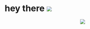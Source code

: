 <h1>
  hey there
  <img src="https://media.giphy.com/media/hvRJCLFzcasrR4ia7z/giphy.gif">
</h1>
<div id="header" align="center">
  <img src="https://media.giphy.com/media/3oKIPu8kvxfwzo5UM8/giphy.gif">
</div>
